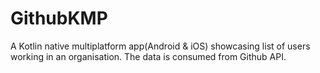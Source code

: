 # GithubKMP

A Kotlin native multiplatform app(Android & iOS) showcasing list of users working in an organisation. The data is consumed from Github API. 
